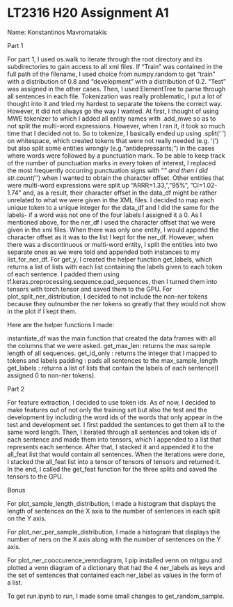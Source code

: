 # LT2316 H20 Assignment A1

Name: Konstantinos Mavromatakis

Part 1

For part 1, I used os.walk to iterate through the root directory and its subdirectories to gain access to all xml files. If “Train” was contained in the full path of the filename, I used choice from  numpy.random to get “train” with a distribution of 0.8 and “development” with a distribution of 0.2. “Test” was assigned in the other cases. Then, I used ElementTree to parse through all sentences in each file. Tokenization was really problematic, I put a lot of thought into it and tried my hardest to separate the tokens the correct way. However, it did not always go the way I wanted. At first, I thought of using MWE tokenizer to which I added all entity names with .add_mwe so as to not split the multi-word expressions. However, when I ran it, it took so much time that I decided not to.  So to tokenize, I basically ended up using .split(‘ ’) on whitespace, which created tokens that were not really needed (e.g. ‘(’) but also split some entities wrongly (e.g.“antidepressants;”) in the cases where words were followed by a punctuation mark. To be able to keep track of the number of punctuation marks in every token of interest, I replaced the most frequently occurring punctuation signs with “_” and then i did str.count(‘_’) when I wanted to obtain the character offset. Other entities that were multi-word expressions were split up  “ARRR=1.33,”,”95%”, ”CI=1.02-1.74” and, as a result, their character offset in the data_df  might be rather unrelated to what we were given in the XML files. I decided to map each unique token to a unique integer for the data_df and I did the same for the labels- if a word was not one of the four labels I assigned it a 0. As I mentioned above, for the ner_df  I used the character offset that we were given in the xml files. When there was only one entity, I would append the character offset as it was to the list I kept for the ner_df. However, when there was a discontinuous or multi-word entity, I split the entities into two separate ones as we were told and appended both instances to my list_for_ner_df.
For get_y, I created the helper function get_labels, which returns a list of lists with each list containing the labels given to each token of each sentence. I padded them using tf.keras.preprocessing.sequence.pad_sequences, then I turned them into tensors with torch.tensor and saved them to the GPU.
For plot_split_ner_distribution, I decided to not include the non-ner tokens because they outnumber the ner tokens so greatly that they would not show in the plot if I kept them.

Here are the helper functions I made:

instantiate_df was the main function that created the data frames with all the columns that we were asked.
get_max_len: returns the max sample length of all sequences.
get_id_only : returns the integer that I mapped to tokens and labels
padding : pads all sentences to the max_sample_length
get_labels : returns a list of lists that contain the labels of each sentence(I assigned 0 to non-ner tokens).


Part 2

For feature extraction, I decided to use token ids. As of now, I decided to make features out of not only the training set but also the test and the development by including the word ids of the words that only appear in the test and development set. I first padded the sentences to get them all to the same word length. Then, I iterated through all sentences and token ids of each sentence and made them into tensors, which I appended to a list that represents each sentence. After that, I stacked it and appended it to the all_feat list that would contain all sentences. When the iterations were done, I stacked the all_feat list into a tensor of tensors of tensors and returned it. In the end, I called the get_feat function for the three splits and saved the tensors to the GPU.

Bonus

For plot_sample_length_distribution, I made a histogram that displays the length of sentences on the X axis to the number of sentences in each split on the Y axis.

For plot_ner_per_sample_distribution, I made  a histogram that displays the number of ners on the X axis along with the number of sentences on the Y axis.

For plot_ner_cooccurence_venndiagram, I pip installed venn on mltgpu and plotted a venn diagram of  a dictionary that had the 4 ner_labels as keys and the set of sentences that contained each ner_label as values in the form of a list.

To get run.ipynb to run, I made some small changes to get_random_sample.

